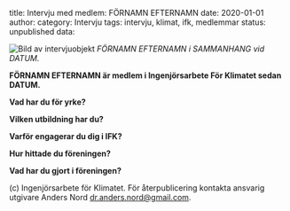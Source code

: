 title: Intervju med medlem: FÖRNAMN EFTERNAMN
date: 2020-01-01
author:
category: Intervju
tags: intervju, klimat, ifk, medlemmar
status: unpublished
data:

<div class="post-image-left">
    <img alt="Bild av intervjuobjekt" src="{{post_url}}/data/INTERVJUBILD" />
    <em>FÖRNAMN EFTERNAMN i SAMMANHANG vid DATUM.</em>
</div>

**FÖRNAMN EFTERNAMN är medlem i Ingenjörsarbete För Klimatet sedan DATUM.**

**Vad har du för yrke?**

**Vilken utbildning har du?**

**Varför engagerar du dig i IFK?**

**Hur hittade du föreningen?**

**Vad har du gjort i föreningen?**

(c) Ingenjörsarbete för Klimatet. För återpublicering kontakta ansvarig utgivare
Anders Nord [dr.anders.nord@gmail.com](mailto:dr.anders.nord@gmail.com).
